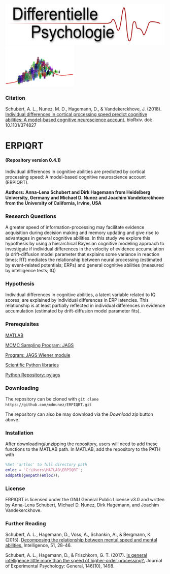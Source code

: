 <img src="./extra/Differentielle_Psychologie.png" height="128"> <img src="./extra/small_cidlab_logo.png" height="128">

### Citation

Schubert, A. L., Nunez, M. D., Hagemann, D., & Vandekerckhove, J. (2018). [Individual differences in cortical processing speed predict cognitive abilities: A model-based cognitive neuroscience account.](https://www.biorxiv.org/content/early/2018/07/23/374827) bioRxiv. doi: 10.1101/374827

# ERPIQRT
#### (Repository version 0.4.1)

Individual differences in cognitive abilities are predicted by cortical processing speed: A model-based cognitive neuroscience account (ERPIQRT).

**Authors: Anna-Lena Schubert and Dirk Hagemann from Heidelberg University, Germany and Michael D. Nunez and Joachim Vandekerckhove from the University of California, Irvine, USA**

### Research Questions

A greater speed of information-processing may facilitate evidence acquisition during decision making and memory updating and give rise to advantages in general cognitive abilities. In this study we explore this hypothesis by using a hierarchical Bayesian cognitive modeling approach to investigate if individual differences in the velocity of evidence accumulation (a drift-diffusion model parameter that explains some variance in reaction times; RT) mediates the relationship between neural processing (estimated by event-related potentials; ERPs) and general cognitive abilities (measured by intelligence tests; IQ)

### Hypothesis

Individual differences in cognitive abilities, a latent variable related to IQ scores, are explained by individual differences in ERP latencies. This relationship is at least partially reflected in individual differences in evidence accumulation (estimated by drift-diffusion model parameter fits).

### Prerequisites

[MATLAB](https://www.mathworks.com/)

[MCMC Sampling Program: JAGS](http://mcmc-jags.sourceforge.net/)

[Program: JAGS Wiener module](https://sourceforge.net/projects/jags-wiener/)

[Scientific Python libraries](https://www.continuum.io/downloads)

[Python Repository: pyjags](https://github.com/tmiasko/pyjags)

### Downloading

The repository can be cloned with `git clone https://github.com/mdnunez/ERPIQRT.git`

The repository can also be may download via the _Download zip_ button above.

### Installation

After downloading/unzipping the repository, users will need to add these functions to the MATLAB path. In MATLAB, add the repository to the PATH with

```matlab
%Set 'artloc' to full directory path
emloc = 'C:\Users\MATLAB\ERPIQRT';
addpath(genpath(emloc));
```

### License

ERPIQRT is licensed under the GNU General Public License v3.0 and written by Anna-Lena Schubert, Michael D. Nunez, Dirk Hagemann, and Joachim Vandekerckhove.

### Further Reading

Schubert, A. L., Hagemann, D., Voss, A., Schankin, A., & Bergmann, K. (2015). [Decomposing the relationship between mental speed and mental abilities.](http://www.psychologie.uni-heidelberg.de/ae/meth/team/voss/paper/schubert_et_al_2015.pdf) Intelligence, 51, 28-46.

Schubert, A. L., Hagemann, D., & Frischkorn, G. T. (2017). [Is general intelligence little more than the speed of higher-order processing?.](http://psycnet.apa.org/record/2017-30267-001) Journal of Experimental Psychology: General, 146(10), 1498.


